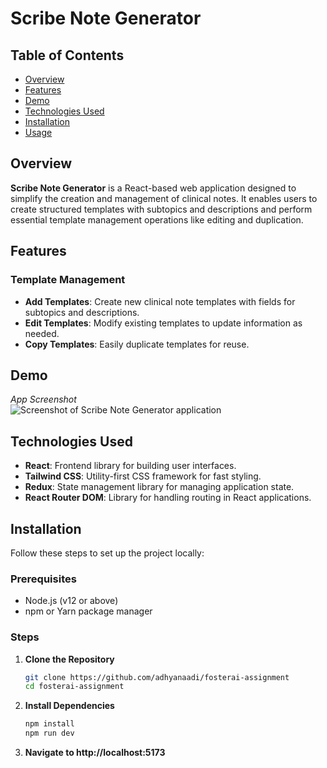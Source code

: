 # Scribe Note Generator

## Table of Contents
- [Overview](#overview)
- [Features](#features)
- [Demo](#demo)
- [Technologies Used](#technologies-used)
- [Installation](#installation)
- [Usage](#usage)

## Overview
**Scribe Note Generator** is a React-based web application designed to simplify the creation and management of clinical notes. It enables users to create structured templates with subtopics and descriptions and perform essential template management operations like editing and duplication.

## Features

### Template Management
- **Add Templates**: Create new clinical note templates with fields for subtopics and descriptions.
- **Edit Templates**: Modify existing templates to update information as needed.
- **Copy Templates**: Easily duplicate templates for reuse.

## Demo
*App Screenshot*  
![Screenshot of Scribe Note Generator application](#)

## Technologies Used
- **React**: Frontend library for building user interfaces.
- **Tailwind CSS**: Utility-first CSS framework for fast styling.
- **Redux**: State management library for managing application state.
- **React Router DOM**: Library for handling routing in React applications.

## Installation
Follow these steps to set up the project locally:

### Prerequisites
- Node.js (v12 or above)
- npm or Yarn package manager

### Steps
1. **Clone the Repository**
   ```bash
   git clone https://github.com/adhyanaadi/fosterai-assignment
   cd fosterai-assignment
   ```
2. **Install Dependencies**
   ```bash
   npm install
   npm run dev
   ```
3. **Navigate to http://localhost:5173**
